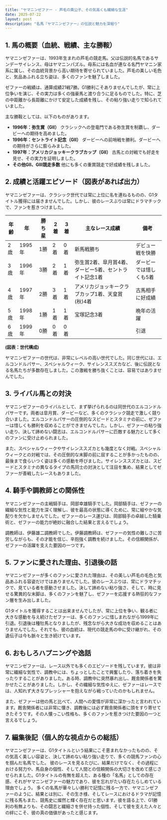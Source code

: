 ```yaml
---
title: "ヤマニンゼファー - 芦毛の貴公子、その気高くも繊細な生涯"
date: 2025-07-22
layout: post
description: "名馬『ヤマニンゼファー』の伝説と魅力を深堀り"
---
```


## 1. 馬の概要（血統、戦績、主な勝鞍）

ヤマニンゼファーは、1993年生まれの芦毛の競走馬。父は伝説的名馬であるサンデーサイレンス、母はヤマニンパズル。母系には名血が連なる名門ヤマニン家系に属し、その血統背景から高い期待を寄せられていました。芦毛の美しい毛色と、気品あふれる立ち姿は、多くのファンを魅了しました。

ゼファーの戦績は、通算成績21戦7勝。G1勝利こそありませんでしたが、常に上位争いを演じ、その実力は多くの強豪馬と渡り合うに足るものでした。特に、芝の中距離から長距離にかけて安定した成績を残し、その粘り強い走りで知られていました。

主な勝鞍としては、以下のものがあります。

* **1996年：弥生賞（GII）**  クラシックへの登竜門である弥生賞を制覇し、ダービーへの期待を高めました。
* **1996年：セントライト記念（GII）**  ダービーへの前哨戦を勝利。ダービーへの期待がさらに膨らみました。
* **1997年：アメリカジョッキークラブカップ（GII）**  古馬との対戦でも好走を見せ、その実力を証明しました。
* **その他GII、GIII競走多数**  他にも多くの重賞競走で好成績を残しました。


## 2. 成績と活躍エピソード（図表があれば出力）

ヤマニンゼファーは、クラシック世代では常に上位に名を連ねるものの、G1タイトル獲得には届きませんでした。しかし、彼のレースぶりは常にドラマチックで、ファンを惹きつけました。

| 年齢 | 年 | 勝ち星 | 2着 | 3着 | 主なレース成績 | 備考 |
|---|---|---|---|---|---|---|
| 2歳 | 1995年 | 1勝 | 2着 | 0着 | 新馬戦勝ち |  デビュー戦を快勝 |
| 3歳 | 1996年 | 3勝 | 2着 | 1着 | 弥生賞2着、皐月賞4着、ダービー5着、セントライト記念1着 | ダービーでは惜しくも5着 |
| 4歳 | 1997年 | 2勝 | 3着 | 1着 |  アメリカジョッキークラブカップ1着、天皇賞(秋)4着 | 古馬相手に好成績 |
| 5歳 | 1998年 | 1勝 | 1着 | 1着 |  宝塚記念3着 |  晩年の活躍 |
| 6歳 | 1999年 | 0勝 | 0着 | 0着 |  |  引退 |

**(図表：世代構成)**

ヤマニンゼファーの世代は、非常にレベルの高い世代でした。同じ世代には、エルコンドルパサー、スペシャルウィーク、サイレンススズカなど、後に伝説となる名馬たちが多数存在しました。この激戦を勝ち抜くことは、容易ではありませんでした。


## 3. ライバル馬との対決

ヤマニンゼファーのライバルとして、まず挙げられるのは同世代のエルコンドルパサーです。両者は皐月賞、ダービーなど、多くのクラシック競走で激しく競り合いました。エルコンドルパサーの圧倒的なスピードとスタミナの前に、ゼファーは惜しくも勝利を収めることができませんでした。しかし、ゼファーの粘り強い走り、決して諦めない闘志は、エルコンドルパサーに匹敵する魅力として多くのファンに受け止められました。

また、スペシャルウィークやサイレンススズカとも幾度となく対戦。スペシャルウィークとの対戦では、その圧倒的な末脚の前に屈することが多かったものの、最後まで食らいつく姿は多くの感動を呼びました。サイレンススズカとは、スピードとスタミナの異なるタイプの馬同士の対決として注目を集め、結果としてゼファーが善戦したレースもありました。


## 4. 騎手や調教師との関係性

ヤマニンゼファーの主戦騎手は、岡部幸雄騎手でした。岡部騎手は、ゼファーの繊細な気性と能力を深く理解し、彼を最高の状態に導くために、常に細やかな気配りを欠かしませんでした。ゼファーのレース運びは、岡部騎手の卓越した騎乗術と、ゼファーの能力が絶妙に融合した結果と言えるでしょう。

調教師は、伊藤雄二調教師でした。伊藤調教師は、ゼファーの気性の難しさに苦労しながらも、その才能を信じ、辛抱強く調教を続けました。その信頼関係が、ゼファーの活躍を支えた要因の一つです。


## 5. ファンに愛された理由、引退後の話

ヤマニンゼファーが多くのファンに愛された理由は、その美しい芦毛の毛色と気品あふれる容姿だけではありませんでした。彼のレースぶりは、常にドラマチックで、見ている者を感動させました。決して諦めない粘り強さ、そして、時に見せる驚異的な末脚は、多くのファンを魅了し、ゼファーを応援する熱狂的なファン層を生み出しました。

G1タイトルを獲得することは出来ませんでしたが、常に上位を争い、観る者に大きな感動を与え続けたゼファーは、多くのファンに惜しまれながら1999年に引退。引退後は種牡馬となりましたが、残念ながら大きな成功を収めることはありませんでした。それでも、彼の血統は、現代の競走馬の中に受け継がれ、その遺伝子は今も脈々と生き続けています。


## 6. おもしろハプニングや逸話

ヤマニンゼファーは、レース以外でも多くのエピソードを残しています。彼は非常に繊細な気性で、調教中には、ちょっとしたことで興奮したり、落ち着きを失ったりすることがありました。ある時、調教中に突然暴れ出し、厩舎関係者を驚かせたことがありました。しかし、その繊細な気性ゆえに、ゼファーはレースでは、人知れず大きなプレッシャーを抱えながら戦っていたのかもしれません。

また、ゼファーは他の馬と比べて、人間への愛情が非常に深かったと言われています。厩舎関係者には非常に懐き、調教後には必ず厩舎関係者に頭をすり寄せてきたそうです。その人懐っこい性格も、多くのファンを惹きつけた要因の一つと言えるでしょう。


## 7. 編集後記（個人的な視点からの総括）

ヤマニンゼファーは、G1タイトルという結果にこそ恵まれなかったものの、その気高く美しい容姿と、決して諦めない粘り強い走りで、多くの競馬ファンの心を掴んだ名馬でした。  彼のレースを見るたびに、結果だけでなく、その過程における努力や、馬自身の個性、そして人間との信頼関係の大切さを改めて感じさせられました。G1タイトルの有無を超えた、ある種の「名馬」としての存在感、それがヤマニンゼファーの魅力であり、彼を忘れがたい存在たらしめている理由でしょう。  多くの名馬が華々しい勝利で記憶に残る一方で、ヤマニンゼファーのように、結果とは別に、その生き様、そしてレースにおけるドラマが記憶に残る馬もまた、競馬史に燦然と輝く存在だと思います。彼を語る上で、G1勝利の有無よりも、その闘志と繊細さを併せ持った個性、そして彼を支えた人々との絆にこそ、彼の真の価値があったと感じます。
